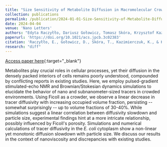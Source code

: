 ```yaml
---
title: "Size Sensitivity of Metabolite Diffusion in Macromolecular Crowds"
collection: publications
permalink: /publication/2024-01-01-Size-Sensitivity-of-Metabolite-Diffusion-in-Macromolecular-Crowds
date: 2024-04-04
venue: 'Nano Letters'
authors: "Edyta Raczyłło, Dariusz Gołowicz, Tomasz Skóra, Krzysztof Kazimierczuk, Svyatoslav Kondrat"
paperurl: 'https://doi.org/10.1021/acs.jpcb.3c02383'
citation: 'Raczyłło, E., Gołowicz, D., Skóra, T., Kazimierczuk, K., & Kondrat, S. Size Sensitivity of Metabolite Diffusion in Macromolecular Crowds. Nano Letters (2024)'
research: "diff"
---
```

[Access paper here](https://doi.org/10.1021/acs.jpcb.3c02383){:target="_blank"}

Metabolites play crucial roles in cellular processes, yet their diffusion in the densely packed interiors of cells remains poorly understood, compounded by conflicting reports in existing studies. Here, we employ pulsed-gradient stimulated-echo NMR and Brownian/Stokesian dynamics simulations to elucidate the behavior of nano and subnanometer-sized tracers in crowded environments. Using Ficoll as a crowder, we observe a linear decrease in tracer diffusivity with increasing occupied volume fraction, persisting -- somewhat surprisingly -- up to volume fractions of 30-40%. While simulations suggest a linear correlation between diffusivity slowdown and particle size, experimental findings hint at a more intricate relationship, possibly influenced by Ficoll's porosity. Simulations and numerical calculations of tracer diffusivity in the *E. coli* cytoplasm show a non-linear yet monotonic diffusion slowdown with particle size. We discuss our results in the context of nanoviscosity and discrepancies with existing studies.